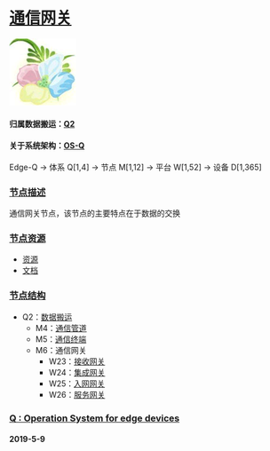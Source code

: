 ﻿# [通信网关](https://github.com/OS-Q/M6) 
[![sites](OS-Q/OS-Q.png)](http://www.OS-Q.com)
#### 归属数据搬运：[Q2](https://github.com/OS-Q/Q2)
#### 关于系统架构：[OS-Q](https://github.com/OS-Q/OS-Q)
Edge-Q -> 体系 Q[1,4] -> 节点 M[1,12] -> 平台 W[1,52] -> 设备 D[1,365]
### [节点描述](https://github.com/OS-Q/M6/wiki) 

通信网关节点，该节点的主要特点在于数据的交换

### [节点资源](https://github.com/OS-Q/M6) 

- [资源](src/)
- [文档](docs/)

### [节点结构](https://github.com/OS-Q/M6) 

* Q2：[数据搬运](https://github.com/OS-Q/Q2)
	* M4：[通信管道](https://github.com/OS-Q/M4)
	* M5：[通信终端](https://github.com/OS-Q/M5)
	* M6：通信网关
		* W23：[接收网关](https://github.com/OS-Q/W23)
		* W24：[集成网关](https://github.com/OS-Q/W24)
		* W25：[入网网关](https://github.com/OS-Q/W25)
		* W26：[服务网关](https://github.com/OS-Q/W26)
		
### [Q : Operation System for edge devices](http://www.OS-Q.com/Edge/M6)
####  2019-5-9


